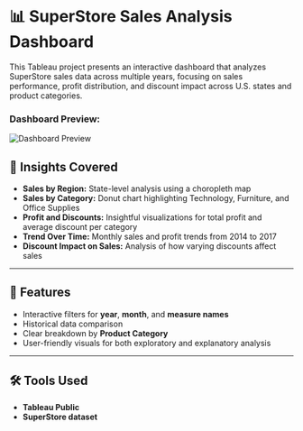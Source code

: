 # 📊 SuperStore Sales Analysis Dashboard

This Tableau project presents an interactive dashboard that analyzes SuperStore sales data across multiple years, focusing on sales performance, profit distribution, and discount impact across U.S. states and product categories.

### Dashboard Preview:
![Dashboard Preview](SuperStore%20Sales%20Analysis%20Dashboard.png)


## 🧠 Insights Covered

- **Sales by Region:** State-level analysis using a choropleth map
- **Sales by Category:** Donut chart highlighting Technology, Furniture, and Office Supplies
- **Profit and Discounts:** Insightful visualizations for total profit and average discount per category
- **Trend Over Time:** Monthly sales and profit trends from 2014 to 2017
- **Discount Impact on Sales:** Analysis of how varying discounts affect sales

---

## 📌 Features

- Interactive filters for **year**, **month**, and **measure names**
- Historical data comparison
- Clear breakdown by **Product Category**
- User-friendly visuals for both exploratory and explanatory analysis

---

## 🛠 Tools Used

- **Tableau Public**
- **SuperStore dataset**
